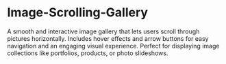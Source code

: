 # Image-Scrolling-Gallery
A smooth and interactive image gallery that lets users scroll through pictures horizontally. Includes hover effects and arrow buttons for easy navigation and an engaging visual experience. Perfect for displaying image collections like portfolios, products, or photo slideshows.
